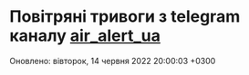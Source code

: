 # Повітряні тривоги з telegram каналу [air_alert_ua](https://t.me/air_alert_ua)

Оновлено:
вівторок, 14 червня 2022 20:00:03 +0300
